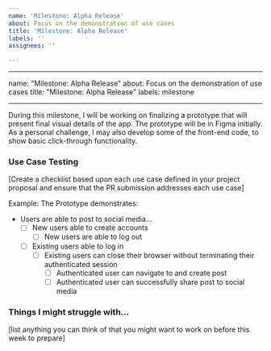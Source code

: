 ```yaml
---
name: 'Milestone: Alpha Release'
about: Focus on the demonstration of use cases
title: 'Milestone: Alpha Release'
labels: ''
assignees: ''

---
```


---

name: "Milestone: Alpha Release"
about: Focus on the demonstration of use cases
title: "Milestone: Alpha Release"
labels: milestone

---

During this milestone, I will be working on finalizing a prototype that will present final visual details of the app. The prototype will be in Figma initially. As a personal challenge, I may also develop some of the front-end code, to show basic click-through functionality. 

### Use Case Testing

[Create a checklist based upon each use case defined in your project proposal and ensure that the PR submission addresses each use case]

Example: The Prototype demonstrates:

* Users are able to post to social media...
  * [ ] New users able to create accounts
    * [ ] New users are able to log out
  * [ ] Existing users able to log in
    * [ ] Existing users can close their browser without terminating their authenticated session
      * [ ] Authenticated user can navigate to and create post
      * [ ] Authenticated user can successfully share post to social media

### Things I might struggle with...

[list anything you can think of that you might want to work on before this week to prepare]
